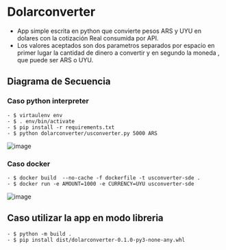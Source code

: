 # Dolarconverter
- App simple escrita en python que convierte pesos ARS y UYU en dolares con la cotización Real consumida por  API.
- Los valores aceptados son dos parametros separados por espacio en primer lugar la cantidad de dinero a convertir y en segundo la moneda , que puede ser ARS o UYU.

## Diagrama de Secuencia
### Caso python interpreter
```
- $ virtaulenv env
- $ . env/bin/activate
- $ pip install -r requirements.txt 
- $ python dolarconverter/usconverter.py 5000 ARS 

```
![image](https://github.com/davicitoxD/monedas_calculadora/assets/8561970/da5275f3-fcf6-4163-89e0-1ae5fe91adfd)
### Caso docker
```
- $ docker build  --no-cache -f dockerfile -t usconverter-sde . 
- $ docker run -e AMOUNT=1000 -e CURRENCY=UYU usconverter-sde

```
![image](https://github.com/davicitoxD/monedas_calculadora/assets/8561970/be36a49f-3a9f-4c1a-abdc-5ab5003e9d0f)
## Caso utilizar la app en modo libreria

```
- $ python -m build .
- $ pip install dist/dolarconverter-0.1.0-py3-none-any.whl

```


